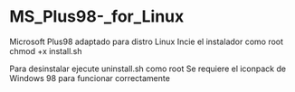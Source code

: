 # MS_Plus98-_for_Linux
Microsoft Plus98 adaptado para distro Linux
Incie el instalador como root
chmod +x install.sh

Para desinstalar ejecute uninstall.sh como root
Se requiere el iconpack de Windows 98 para funcionar correctamente
